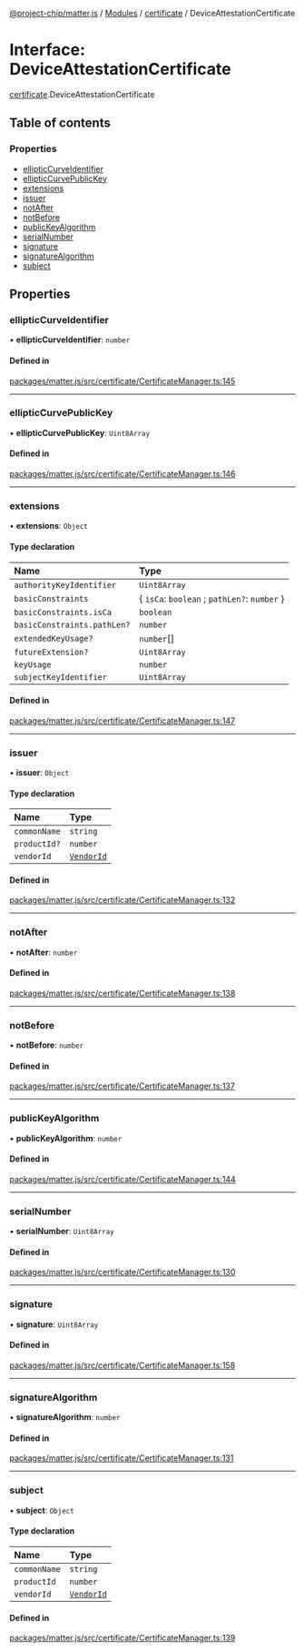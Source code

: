 [@project-chip/matter.js](../README.md) / [Modules](../modules.md) / [certificate](../modules/certificate.md) / DeviceAttestationCertificate

# Interface: DeviceAttestationCertificate

[certificate](../modules/certificate.md).DeviceAttestationCertificate

## Table of contents

### Properties

- [ellipticCurveIdentifier](certificate.DeviceAttestationCertificate.md#ellipticcurveidentifier)
- [ellipticCurvePublicKey](certificate.DeviceAttestationCertificate.md#ellipticcurvepublickey)
- [extensions](certificate.DeviceAttestationCertificate.md#extensions)
- [issuer](certificate.DeviceAttestationCertificate.md#issuer)
- [notAfter](certificate.DeviceAttestationCertificate.md#notafter)
- [notBefore](certificate.DeviceAttestationCertificate.md#notbefore)
- [publicKeyAlgorithm](certificate.DeviceAttestationCertificate.md#publickeyalgorithm)
- [serialNumber](certificate.DeviceAttestationCertificate.md#serialnumber)
- [signature](certificate.DeviceAttestationCertificate.md#signature)
- [signatureAlgorithm](certificate.DeviceAttestationCertificate.md#signaturealgorithm)
- [subject](certificate.DeviceAttestationCertificate.md#subject)

## Properties

### ellipticCurveIdentifier

• **ellipticCurveIdentifier**: `number`

#### Defined in

[packages/matter.js/src/certificate/CertificateManager.ts:145](https://github.com/project-chip/matter.js/blob/5bdbf8d/packages/matter.js/src/certificate/CertificateManager.ts#L145)

___

### ellipticCurvePublicKey

• **ellipticCurvePublicKey**: `Uint8Array`

#### Defined in

[packages/matter.js/src/certificate/CertificateManager.ts:146](https://github.com/project-chip/matter.js/blob/5bdbf8d/packages/matter.js/src/certificate/CertificateManager.ts#L146)

___

### extensions

• **extensions**: `Object`

#### Type declaration

| Name | Type |
| :------ | :------ |
| `authorityKeyIdentifier` | `Uint8Array` |
| `basicConstraints` | { `isCa`: `boolean` ; `pathLen?`: `number`  } |
| `basicConstraints.isCa` | `boolean` |
| `basicConstraints.pathLen?` | `number` |
| `extendedKeyUsage?` | `number`[] |
| `futureExtension?` | `Uint8Array` |
| `keyUsage` | `number` |
| `subjectKeyIdentifier` | `Uint8Array` |

#### Defined in

[packages/matter.js/src/certificate/CertificateManager.ts:147](https://github.com/project-chip/matter.js/blob/5bdbf8d/packages/matter.js/src/certificate/CertificateManager.ts#L147)

___

### issuer

• **issuer**: `Object`

#### Type declaration

| Name | Type |
| :------ | :------ |
| `commonName` | `string` |
| `productId?` | `number` |
| `vendorId` | [`VendorId`](../classes/datatype.VendorId.md) |

#### Defined in

[packages/matter.js/src/certificate/CertificateManager.ts:132](https://github.com/project-chip/matter.js/blob/5bdbf8d/packages/matter.js/src/certificate/CertificateManager.ts#L132)

___

### notAfter

• **notAfter**: `number`

#### Defined in

[packages/matter.js/src/certificate/CertificateManager.ts:138](https://github.com/project-chip/matter.js/blob/5bdbf8d/packages/matter.js/src/certificate/CertificateManager.ts#L138)

___

### notBefore

• **notBefore**: `number`

#### Defined in

[packages/matter.js/src/certificate/CertificateManager.ts:137](https://github.com/project-chip/matter.js/blob/5bdbf8d/packages/matter.js/src/certificate/CertificateManager.ts#L137)

___

### publicKeyAlgorithm

• **publicKeyAlgorithm**: `number`

#### Defined in

[packages/matter.js/src/certificate/CertificateManager.ts:144](https://github.com/project-chip/matter.js/blob/5bdbf8d/packages/matter.js/src/certificate/CertificateManager.ts#L144)

___

### serialNumber

• **serialNumber**: `Uint8Array`

#### Defined in

[packages/matter.js/src/certificate/CertificateManager.ts:130](https://github.com/project-chip/matter.js/blob/5bdbf8d/packages/matter.js/src/certificate/CertificateManager.ts#L130)

___

### signature

• **signature**: `Uint8Array`

#### Defined in

[packages/matter.js/src/certificate/CertificateManager.ts:158](https://github.com/project-chip/matter.js/blob/5bdbf8d/packages/matter.js/src/certificate/CertificateManager.ts#L158)

___

### signatureAlgorithm

• **signatureAlgorithm**: `number`

#### Defined in

[packages/matter.js/src/certificate/CertificateManager.ts:131](https://github.com/project-chip/matter.js/blob/5bdbf8d/packages/matter.js/src/certificate/CertificateManager.ts#L131)

___

### subject

• **subject**: `Object`

#### Type declaration

| Name | Type |
| :------ | :------ |
| `commonName` | `string` |
| `productId` | `number` |
| `vendorId` | [`VendorId`](../classes/datatype.VendorId.md) |

#### Defined in

[packages/matter.js/src/certificate/CertificateManager.ts:139](https://github.com/project-chip/matter.js/blob/5bdbf8d/packages/matter.js/src/certificate/CertificateManager.ts#L139)
